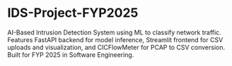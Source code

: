 # IDS-Project-FYP2025
AI-Based Intrusion Detection System using ML to classify network traffic. Features FastAPI backend for model inference, Streamlit frontend for CSV uploads and visualization, and CICFlowMeter for PCAP to CSV conversion. Built for FYP 2025 in Software Engineering.
